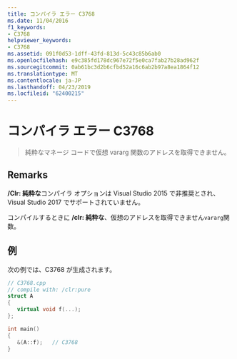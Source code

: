 ```yaml
---
title: コンパイラ エラー C3768
ms.date: 11/04/2016
f1_keywords:
- C3768
helpviewer_keywords:
- C3768
ms.assetid: 091f0d53-1dff-43fd-813d-5c43c85b6ab0
ms.openlocfilehash: e9c385fd178dc967e72f5e0ca7fab27b28ad962f
ms.sourcegitcommit: 0ab61bc3d2b6cfbd52a16c6ab2b97a8ea1864f12
ms.translationtype: MT
ms.contentlocale: ja-JP
ms.lasthandoff: 04/23/2019
ms.locfileid: "62400215"
---
```

# <a name="compiler-error-c3768"></a>コンパイラ エラー C3768

> 純粋なマネージ コードで仮想 vararg 関数のアドレスを取得できません。

## <a name="remarks"></a>Remarks

**/Clr: 純粋な**コンパイラ オプションは Visual Studio 2015 で非推奨とされ、Visual Studio 2017 でサポートされていません。

コンパイルするときに **/clr: 純粋な**、仮想のアドレスを取得できません`vararg`関数。

## <a name="example"></a>例

次の例では、C3768 が生成されます。

```cpp
// C3768.cpp
// compile with: /clr:pure
struct A
{
   virtual void f(...);
};

int main()
{
   &(A::f);   // C3768
}
```